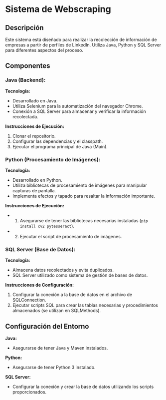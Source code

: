 # Sistema de Webscraping
## Descripción 
Este sistema está diseñado para realizar la recolección de información de empresas a partir de perfiles de LinkedIn. Utiliza Java, Python y SQL Server para diferentes aspectos del proceso. 

## Componentes  

### Java (Backend):  
**Tecnología:**  
  - Desarrollado en Java. 
  - Utiliza Selenium para la automatización del navegador Chrome. 
  - Conexión a SQL Server para almacenar y verificar la información recolectada.
    
**Instrucciones de Ejecución:**  
  1. Clonar el repositorio. 
  2. Configurar las dependencias y el classpath. 
  3. Ejecutar el programa principal de Java (Main). 

### Python (Procesamiento de Imágenes):  
**Tecnología:**  
  - Desarrollado en Python. 
  - Utiliza bibliotecas de procesamiento de imágenes para manipular capturas de pantalla. 
  - Implementa efectos y tapado para resaltar la información importante.
    
**Instrucciones de Ejecución:**  
  - 1. Asegurarse de tener las bibliotecas necesarias instaladas (`pip install cv2 pytesseract`). 
  - 2. Ejecutar el script de procesamiento de imágenes. 

### SQL Server (Base de Datos):  
**Tecnología:**  
  - Almacena datos recolectados y evita duplicados. 
  - SQL Server utilizado como sistema de gestión de bases de datos.
    
**Instrucciones de Configuración:**  
  1. Configurar la conexión a la base de datos en el archivo de SQLConnection. 
  2. Ejecutar scripts SQL para crear las tablas necesarias y procedimientos almacenados (se utilizan en SQLMethods). 

## Configuración del Entorno  
**Java:**  
  - Asegurarse de tener Java y Maven instalados.
     
**Python:**  
  - Asegurarse de tener Python 3 instalado.
    
**SQL Server:**  
  - Configurar la conexión y crear la base de datos utilizando los scripts proporcionados.
